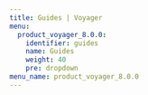 ```yaml
---
title: Guides | Voyager
menu:
  product_voyager_8.0.0:
    identifier: guides
    name: Guides
    weight: 40
    pre: dropdown
menu_name: product_voyager_8.0.0
---
```

